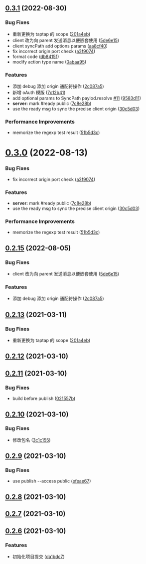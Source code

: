 ## [0.3.1](https://github.com/TapTap/tds-msg-kit/compare/v0.2.12...v0.3.1) (2022-08-30)


### Bug Fixes

* 重新更换为 taptap 的 scope ([201a4eb](https://github.com/TapTap/tds-msg-kit/commit/201a4eb6016da6b68965128e9604cf2b3a6a86cf))
* client 改为向 parent  发送消息以便嵌套使用 ([5de6e15](https://github.com/TapTap/tds-msg-kit/commit/5de6e152f76343b28e14004799bbcc0658386cdc))
* client syncPath add options params ([aa8cf40](https://github.com/TapTap/tds-msg-kit/commit/aa8cf4070a2355cfe11ae6d55c497ab28b4021e9))
* fix incorrect origin port check ([a3f9074](https://github.com/TapTap/tds-msg-kit/commit/a3f9074f5e8c7a4231d170d196bae0a92c640255))
* format code ([db84151](https://github.com/TapTap/tds-msg-kit/commit/db84151ae7560775260b9b8f36c67bbe95aac883))
* modify action type name ([0abaa95](https://github.com/TapTap/tds-msg-kit/commit/0abaa95cfddf56f0ea75b665c7f4c6d8fd785240))


### Features

* 添加 debug 添加 origin 通配符操作 ([2c087a5](https://github.com/TapTap/tds-msg-kit/commit/2c087a537a715275c88b58a1951603aa3278a541))
* 新增 oAuth 模版 ([7c12b41](https://github.com/TapTap/tds-msg-kit/commit/7c12b41df9b094fa274a27031a8846028ebd840d))
* add optional params to SyncPath paylod.resolve [#11](https://github.com/TapTap/tds-msg-kit/issues/11) ([9583d11](https://github.com/TapTap/tds-msg-kit/commit/9583d11b05dceaa9e0b58b473262f0155976c559))
* **server:** mark #ready public ([7c8e28b](https://github.com/TapTap/tds-msg-kit/commit/7c8e28bb5a1b851bbb238fbd19f5efc4bd4d7a1f))
* use the ready msg to sync the precise client origin ([30c5d03](https://github.com/TapTap/tds-msg-kit/commit/30c5d03c1be0a7da3731da315e63ede564af98f4))


### Performance Improvements

* memorize the regexp test result ([51b5d3c](https://github.com/TapTap/tds-msg-kit/commit/51b5d3c607926fc188576078da9bd2252e1679ab))



# [0.3.0](https://github.com/TapTap/tds-msg-kit/compare/v0.2.15...v0.3.0) (2022-08-13)


### Bug Fixes

* fix incorrect origin port check ([a3f9074](https://github.com/TapTap/tds-msg-kit/commit/a3f9074f5e8c7a4231d170d196bae0a92c640255))


### Features

* **server:** mark #ready public ([7c8e28b](https://github.com/TapTap/tds-msg-kit/commit/7c8e28bb5a1b851bbb238fbd19f5efc4bd4d7a1f))
* use the ready msg to sync the precise client origin ([30c5d03](https://github.com/TapTap/tds-msg-kit/commit/30c5d03c1be0a7da3731da315e63ede564af98f4))


### Performance Improvements

* memorize the regexp test result ([51b5d3c](https://github.com/TapTap/tds-msg-kit/commit/51b5d3c607926fc188576078da9bd2252e1679ab))



## [0.2.15](https://github.com/TapTap/tds-msg-kit/compare/v0.2.13...v0.2.15) (2022-08-05)


### Bug Fixes

* client 改为向 parent  发送消息以便嵌套使用 ([5de6e15](https://github.com/TapTap/tds-msg-kit/commit/5de6e152f76343b28e14004799bbcc0658386cdc))


### Features

* 添加 debug 添加 origin 通配符操作 ([2c087a5](https://github.com/TapTap/tds-msg-kit/commit/2c087a537a715275c88b58a1951603aa3278a541))



## [0.2.13](https://github.com/TapTap/tds-msg-kit/compare/v0.2.12...v0.2.13) (2021-03-11)


### Bug Fixes

* 重新更换为 taptap 的 scope ([201a4eb](https://github.com/TapTap/tds-msg-kit/commit/201a4eb6016da6b68965128e9604cf2b3a6a86cf))



## [0.2.12](https://github.com/TapTap/tds-msg-kit/compare/v0.2.11...v0.2.12) (2021-03-10)



## [0.2.11](https://github.com/TapTap/tds-msg-kit/compare/v0.2.10...v0.2.11) (2021-03-10)


### Bug Fixes

* build before publish ([021557b](https://github.com/TapTap/tds-msg-kit/commit/021557b551e7e4cf74d5fbe8b4526716deb08fed))



## [0.2.10](https://github.com/TapTap/tds-msg-kit/compare/v0.2.9...v0.2.10) (2021-03-10)


### Bug Fixes

* 修改包名 ([3c1c155](https://github.com/TapTap/tds-msg-kit/commit/3c1c155241b1a3bd36db6eb5e5198bf2859c1014))



## [0.2.9](https://github.com/TapTap/tds-msg-kit/compare/v0.2.8...v0.2.9) (2021-03-10)


### Bug Fixes

* use publish --access public ([efeae67](https://github.com/TapTap/tds-msg-kit/commit/efeae672153a3a0f4c605232f5dbc0a01c5e208f))



## [0.2.8](https://github.com/TapTap/tds-msg-kit/compare/v0.2.7...v0.2.8) (2021-03-10)



## [0.2.7](https://github.com/TapTap/tds-msg-kit/compare/v0.2.6...v0.2.7) (2021-03-10)



## [0.2.6](https://github.com/TapTap/tds-msg-kit/compare/da1bdc77108f6a87078f6a9e670f84fbce3bcc62...v0.2.6) (2021-03-10)


### Features

* 初始化项目提交 ([da1bdc7](https://github.com/TapTap/tds-msg-kit/commit/da1bdc77108f6a87078f6a9e670f84fbce3bcc62))



